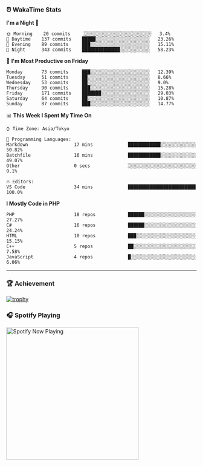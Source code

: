 ### ⏰ WakaTime Stats


<!--START_SECTION:waka-->
**I'm a Night 🦉** 

```text
🌞 Morning    20 commits     ░░░░░░░░░░░░░░░░░░░░░░░░░   3.4% 
🌆 Daytime    137 commits    █████░░░░░░░░░░░░░░░░░░░░   23.26% 
🌃 Evening    89 commits     ███░░░░░░░░░░░░░░░░░░░░░░   15.11% 
🌙 Night      343 commits    ██████████████░░░░░░░░░░░   58.23%

```
📅 **I'm Most Productive on Friday** 

```text
Monday       73 commits     ███░░░░░░░░░░░░░░░░░░░░░░   12.39% 
Tuesday      51 commits     ██░░░░░░░░░░░░░░░░░░░░░░░   8.66% 
Wednesday    53 commits     ██░░░░░░░░░░░░░░░░░░░░░░░   9.0% 
Thursday     90 commits     ███░░░░░░░░░░░░░░░░░░░░░░   15.28% 
Friday       171 commits    ███████░░░░░░░░░░░░░░░░░░   29.03% 
Saturday     64 commits     ██░░░░░░░░░░░░░░░░░░░░░░░   10.87% 
Sunday       87 commits     ███░░░░░░░░░░░░░░░░░░░░░░   14.77%

```


📊 **This Week I Spent My Time On** 

```text
⌚︎ Time Zone: Asia/Tokyo

💬 Programming Languages: 
Markdown                 17 mins             ████████████░░░░░░░░░░░░░   50.82% 
Batchfile                16 mins             ████████████░░░░░░░░░░░░░   49.07% 
Other                    0 secs              ░░░░░░░░░░░░░░░░░░░░░░░░░   0.1%

🔥 Editors: 
VS Code                  34 mins             █████████████████████████   100.0%

```

**I Mostly Code in PHP** 

```text
PHP                      18 repos            ██████░░░░░░░░░░░░░░░░░░░   27.27% 
C#                       16 repos            ██████░░░░░░░░░░░░░░░░░░░   24.24% 
HTML                     10 repos            ███░░░░░░░░░░░░░░░░░░░░░░   15.15% 
C++                      5 repos             ██░░░░░░░░░░░░░░░░░░░░░░░   7.58% 
JavaScript               4 repos             █░░░░░░░░░░░░░░░░░░░░░░░░   6.06%

```



<!--END_SECTION:waka-->

---

### 🏆 Achievement

[![trophy](https://github-profile-trophy.vercel.app/?username=Slime-hatena&theme=flat&no-bg=true&no-frame=true&column=8)](https://github.com/ryo-ma/github-profile-trophy)

### 🎧 Spotify Playing

[<img src="https://spotify-now-playing-slime-hatena.vercel.app/api/spotify-playing" alt="Spotify Now Playing" width="350" />](https://open.spotify.com/user/slime_hatena)

<!--
**Slime-hatena/Slime-hatena** is a ✨ _special_ ✨ repository because its `README.md` (this file) appears on your GitHub profile.

Here are some ideas to get you started:

- 🔭 I’m currently working on ...
- 🌱 I’m currently learning ...
- 👯 I’m looking to collaborate on ...
- 🤔 I’m looking for help with ...
- 💬 Ask me about ...
- 📫 How to reach me: ...
- 😄 Pronouns: ...
- ⚡ Fun fact: ...
-->
